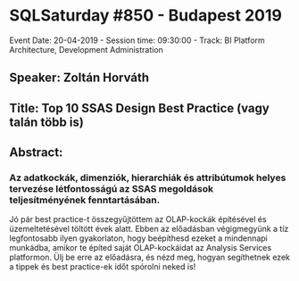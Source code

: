 # SQLSaturday #850 - Budapest 2019
Event Date: 20-04-2019 - Session time: 09:30:00 - Track: BI Platform Architecture, Development  Administration
## Speaker: Zoltán Horváth
## Title: Top 10 SSAS Design Best Practice (vagy talán több is)
## Abstract:
### Az adatkockák, dimenziók, hierarchiák és attribútumok helyes tervezése létfontosságú az SSAS megoldások teljesítményének fenntartásában.

Jó pár best practice-t összegyűjtöttem az OLAP-kockák építésével és üzemeltetésével töltött évek alatt. Ebben az előadásban végigmegyünk a tíz legfontosabb ilyen gyakorlaton, hogy beépíthesd ezeket a mindennapi munkádba, amikor te építed saját OLAP-kockáidat az Analysis Services platformon. Ülj be erre az előadásra, és nézd meg, hogyan segíthetnek ezek a tippek és best practice-ek időt spórolni neked is!
